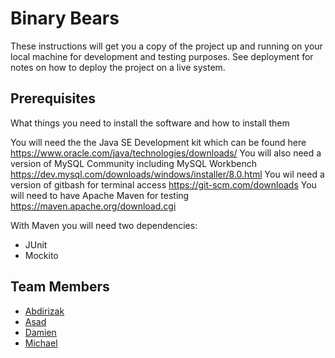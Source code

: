 # Binary Bears

These instructions will get you a copy of the project up and running on your local machine for development and testing purposes. See deployment for notes on how to deploy the project on a live system.

## Prerequisites

What things you need to install the software and how to install them

You will need the the Java SE Development kit which can be found here
https://www.oracle.com/java/technologies/downloads/
You will also need a version of MySQL Community including MySQL Workbench
https://dev.mysql.com/downloads/windows/installer/8.0.html
You wil need a version of gitbash for terminal access
https://git-scm.com/downloads
You will need to have Apache Maven for testing
https://maven.apache.org/download.cgi


With Maven you will need two dependencies: 
* JUnit
* Mockito

## Team Members

* [Abdirizak](https://github.com/rizak97/)
* [Asad](https://github.com/dmp990/)
* [Damien](https://github.com/Damog83/)
* [Michael](https://github.com/mycool-dev/)